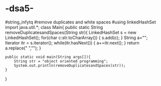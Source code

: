 # -dsa5-
#string_infytq
#remove duplicates and white spaces 
#using linkedHashSet
import java.util.*;
class Main{
    public static String removeDuplicatesandSpaces(String str){
         LinkedHashSet s = new LinkedHashSet();
         for(char c:str.toCharArray())
         {
             s.add(c);
         }
        String a="";
       Iterator<Character> itr = s.iterator(); 
       while(itr.hasNext())
       {
           a+=itr.next();
       }
        return a.replace(" ","");
	}
	
	public static void main(String args[]){
	    String str = "object oriented programming";
	    System.out.println(removeDuplicatesandSpaces(str));
	}
}
